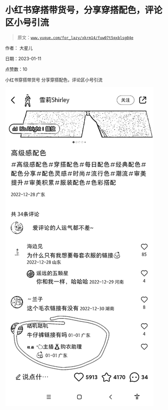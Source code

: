 # 小红书穿搭带货号，分享穿搭配色，评论区小号引流

> 原文：[`www.yuque.com/for_lazy/xkrm14/fuw07t5qxblsg04e`](https://www.yuque.com/for_lazy/xkrm14/fuw07t5qxblsg04e)

作者： 大星儿 

日期：2023-01-11 

点赞数：10 

小红书穿搭带货号 分享穿搭配色，评论区小号引流 

![](img/dfb03dde1cfeb4250f1dc8099896425d.png)  

